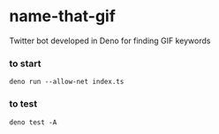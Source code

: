 # name-that-gif
Twitter bot developed in Deno for finding GIF keywords

### to start
`deno run --allow-net index.ts`

### to test
`deno test -A`
